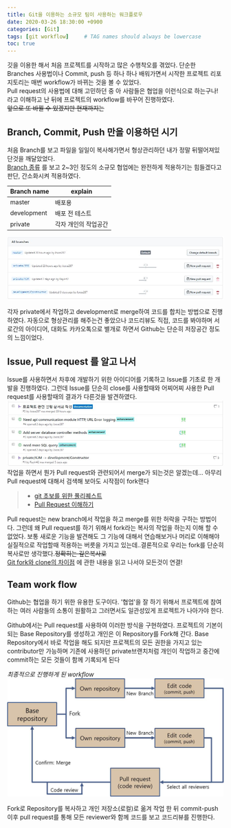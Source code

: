```yaml
---
title: Git을 이용하는 소규모 팀이 사용하는 워크플로우
date: 2020-03-26 18:30:00 +0900
categories: [Git]
tags: [git workflow]     # TAG names should always be lowercase
toc: true
---
```


깃을 이용한 해서 처음 프로젝트를 시작하고 많은 수행착오를 겪었다.
단순한 Branches 사용법이나 Commit, push 등 하나 하나 배워가면서 시작한 프로젝트 리포지토리는 매번 workflow가 바뀌는 것을 볼 수 있었다.   
Pull request의 사용법에 대해 고민하던 중 아 사람들은 협업을 이런식으로 하는구나! 라고 이해하고 난 뒤에 프로젝트의 workflow를 바꾸어 진행하였다.   
~~앞으로 또 바뀔 수 있겠지만 현재까지는~~

## Branch, Commit, Push 만을 이용하던 시기
처음 Branch를 보고 파일을 일일이 복사해가면서 형상관리하던 내가 정말 뒤떨어져있단것을 깨달았었다.   
[Branch 종류](https://gmlwjd9405.github.io/2018/05/11/types-of-git-branch.html)
를 보고 2~3인 정도의 소규모 협업에는 완전하게 적용하기는 힘들겠다고 판단, 간소화시켜 적용하였다.   

Branch name | explain
------------|---------
master      | 배포용
development | 배포 전 테스트
private     | 각자 개인의 작업공간

![초기 브랜치 사용](/assets/img/20-03-26_init_team_workflow.JPG) 


각자 private에서 작업하고 development로 merge하여 코드를 합치는 방법으로 진행하였다.
자동으로 형상관리를 해주는건 좋았으나 코드리뷰도 직접, 코드를 봐야하며 서로간의 아이디어, 대화도 카카오톡으로 별개로 하면서 Github는 단순히 저장공간 정도의 느낌이었다.

## Issue, Pull request 를 알고 나서

Issue를 사용하면서 차후에 개발하기 위한 아이디어를 기록하고 Issue를 기초로 한 개발을 진행하였다.
그런데 Issue를 단순히 close를 사용할때와 어찌어찌 사용한 Pull request를 사용할때의 결과가 다른것을 발견하였다.    
![merge가 된것을 발견 close는 단순히 빨간색 금지마크가 뜬다](/assets/img/20-03-26_Issue_close_merge_diff.JPG)  
작업을 하면서 뭔가 Pull request와 관련되어서 merge가 되는것은 알겠는데... 아무리 Pull request에 대해서 검색해 보아도 시작점이 fork랜다
>* [git 초보를 위한 풀리퀘스트](https://wayhome25.github.io/git/2017/07/08/git-first-pull-request-story/)
>* [Pull Request 이해하기](https://velog.io/@zansol/Pull-Request-%EC%9D%B4%ED%95%B4%ED%95%98%EA%B8%B0)

Pull request는 new branch에서 작업을 하고 merge를 위한 허락을 구하는 방법이다.
그런데 왜 Pull request를 하기 위해서 fork라는 복사의 작업을 하는지 이해 할 수 없었다. 
보통 새로운 기능을 발견해도 그 기능에 대해서 연습해보거나 머리로 이해해야 실질적으로 작업할때 적용하는 버릇을 가지고 있는데..결론적으로 우리는 fork를 단순히 복사로만 생각했다.~~정확히는 깊은복사로~~   
[Git fork와 clone의 차이점](https://velog.io/@imacoolgirlyo/Git-fork%EC%99%80-clone-%EC%9D%98-%EC%B0%A8%EC%9D%B4%EC%A0%90-5sjuhwfzgp)
에 관한 내용을 읽고 나서야 모든것이 연결!
 
## Team work flow 
Github는 협업을 하기 위한 유용한 도구이다.
'협업'을 잘 하기 위해서 프로젝트에 참여하는 여러 사람들의 소통이 원활하고 그러면서도 일관성있게 프로젝트가 나아가야 한다. 
 
Github에서는 Pull request를 사용하여 이러한 방식을 구현하였다.
프로젝트의 기본이 되는 Base Repository를 생성하고 개인은 이 Repository를 Fork해 간다.
Base Repository에서 바로 작업을 해도 되지만 프로젝트의 모든 권한을 가지고 있는 contributor만 가능하며 기존에 사용하던 private브랜치처럼 개인이 작업하고 중간에 commit하는 모든 것들이 함께 기록되게 된다   

*최종적으로 진행하게 된 workflow*    
![적용한 team workflow](/assets/img/20-03-26_team_workflow.jpg)   

Fork로 Repository를 복사하고 개인 저장소(로컬)로 옮겨 작업 한 뒤 commit-push 이후 pull request를 통해 모든 reviewer와 함께 코드를 보고 코드리뷰를 진행한다. 